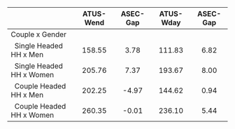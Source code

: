 
|                      |    ATUS-Wend |     ASEC-Gap |    ATUS-Wday |     ASEC-Gap |
| -------------------- | :----------: | :----------: | :----------: | :----------: |
| Couple x Gender      |              |              |              |              |
| &nbsp;&nbsp;Single Headed HH x Men |       158.55 |         3.78 |       111.83 |         6.82 |
| &nbsp;&nbsp;Single Headed HH x Women |       205.76 |         7.37 |       193.67 |         8.00 |
| &nbsp;&nbsp;Couple Headed HH x Men |       202.25 |        -4.97 |       144.62 |         0.94 |
| &nbsp;&nbsp;Couple Headed HH x Women |       260.35 |        -0.01 |       236.10 |         5.44 |

